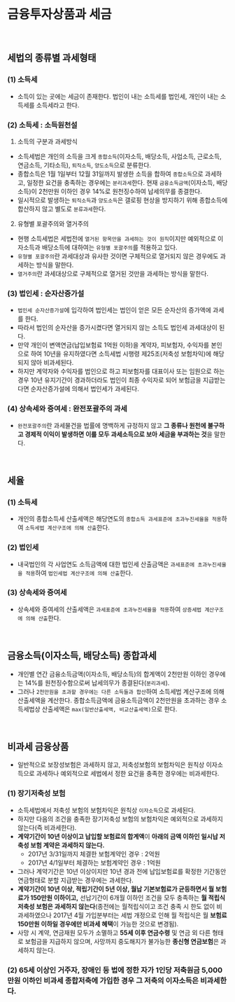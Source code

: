 # 금융투자상품과 세금

<br>

## 세법의 종류별 과세형태

### (1) 소득세
- 소득이 있는 곳에는 세금이 존재한다. 법인이 내는 소득세를 법인세, 개인이 내는 소득세를 소득세라고 한다.

### (2) 소득세 : 소득원천설
1) 소득의 구분과 과세방식 <br>
- 소득세법은 개인의 소득을 크게 `종합소득`(이자소득, 배당소득, 사업소득, 근로소득, 연금소득, 기타소득), `퇴직소득`, `양도소득`으로 분류한다.
- 종합소득은 1월 1일부터 12월 31일까지 발생한 소득을 합하여 `종합소득`으로 과세하고, 일정한 요건을 충족하는 경우에는 `분리과세`한다. 현재 `금융소득금액`(이자소득, 배당소득)이 2천만원 이하인 경우 14%로 원천징수하여 납세의무를 종결한다.
- 일시적으로 발생하는 `퇴직소득`과 `양도소득`은 갤로핑 현상을 방지하기 위해 종합소득에 합산하지 않고 별도로 `분류과세`한다.
2) 유형별 포괄주의와 열거주의 <br>
- 현행 소득세법은 세법전에 `열거된 항목만을 과세하는 것이 원칙`이지만 예외적으로 이자소득과 배당소득에 대하여는 `유형별 포괄주의`를 적용하고 있다.
- `유형별 포괄주의`란 과세대상과 유사한 것이면 구체적으로 열거되지 않은 경우에도 과세하는 방식을 말한다.
- `열거주의`란 과세대상으로 구체적으로 열거된 것만을 과세하는 방식을 말한다.

### (3) 법인세 : 순자산증가설
- `법인세 순자산증가설`에 입각하여 법인세는 법인이 얻은 모든 순자산의 증가액에 과세를 한다.
- 따라서 법인의 순자산을 증가시켰다면 열거되지 않는 소득도 법인세 과세대상이 된다.
- 만약 개인이 변액연금(납입보험료 1억원 이하)을 계약자, 피보험자, 수익자를 본인으로 하여 10년을 유지하였다면 소득세법 시행령 제25조(저축성 보험차익)에 해당되지 않아 비과세된다.
- 하지만 계약자와 수익자를 법인으로 하고 피보험자를 대표이사 또는 임원으로 하는 경우 10년 유지기간이 경과하더라도 법인이 최종 수익자로 되어 보험금을 지급받는다면 순자산증가설에 의해서 법인세가 과세된다.

### (4) 상속세와 증여세 : 완전포괄주의 과세
- `완전포괄주의`란 과세물건을 법률에 명백하게 규정하지 않고 **그 종류나 원천에 불구하고 경제적 이익이 발생하면 이를 모두 과세소득으로 보아 세금을 부과하는 것**을 말한다.

<br>

## 세율

### (1) 소득세
- 개인의 종합소득세 산출세액은 해당연도의 `종합소득 과세표준에 초과누진세율을 적용`하여 `소득세법 계산구조에 의해 산출`한다.

### (2) 법인세
- 내국법인의 각 사업연도 소득금액에 대한 법인세 산출금액은 `과세표준에 초과누진세율을 적용`하여 `법인세법 계산구조에 의해 산출`한다.

### (3) 상속세와 증여세
- 상속세와 증여세의 산출세액은 `과세표준에 초과누진세율을 적용`하여 `상증세법 계산구조에 의해 산출`한다.

<br>

## 금융소득(이자소득, 배당소득) 종합과세

- 개인별 연간 금융소득금액(이자소득, 배당소득)의 합계액이 2천만원 이하인 경우에는 14%를 원천징수함으로써 납세의무가 종결된다(`분리과세`).
- 그러나 `2천만원을 초과할 경우에는 다른 소득들과 합산`하여 소득세법 계산구조에 의해 산출세액을 계산한다. 종합소득금액에 금융소득금액이 2천만원을 초과하는 경우 소득세법상 산출세액은 `max(일반산출세액, 비교산출세액)`으로 한다.

<br>

## 비과세 금융상품

- 일반적으로 보장성보험은 과세하지 않고, 저축성보험의 보험차익은 원칙상 이자소득으로 과세하나 예외적으로 세법에서 정한 요건을 충족한 경우에는 비과세한다.

### (1) 장기저축성 보험
- 소득세법에서 저축성 보험의 보험차익은 원칙상 `이자소득`으로 과세된다.
- 하지만 다음의 조건을 충족한 장기저축성 보험의 보험차익은 예외적으로 과세하지 않는다(즉 비과세한다).
- **계약기간이 10년 이상이고 납입할 보험료의 합계액**이 **아래의 금액 이하인 일시납 저축성 보험 계약은 과세하지 않는다.**
  + 2017년 3/31일까지 체결한 보험계약인 경우 : 2억원
  + 2017년 4/1일부터 체결하는 보험계약인 경우 : 1억원
- 그러나 계약기간은 10년 이상이지만 10년 경과 전에 납입보험료를 확정한 기간동안 연금형태로 분할 지급받는 경우에는 과세한다.
- **계약기간이 10년 이상, 적립기간이 5년 이상, 월납 기본보험료가 균등하면서 월 보험료가 150만원 이하이고,** 선납기간이 6개월 이하인 조건을 모두 충족하는 **월 적립식 저축성 보험은 과세하지 않는다**(종전에는 월적립식이고 조건 충족 시 한도 없이 비과세하였으나 2017년 4월 가입분부터는 세법 개정으로 인해 월 적립식은 월 **보험료 150만원 이하일 경우에만 비과세 혜택**이 가능한 것으로 변경됨).
- 사망 시 계약, 연금재원 모두가 소멸하고 **55세 이후 연금수령** 및 연금 외 다른 형태로 보험금을 지급하지 않으며, 사망까지 중도해지가 불가능한 **종신형 연금보험**은 과세하지 않는다.

### (2) 65세 이상인 거주자, 장애인 등 법에 정한 자가 1인당 저축원금 5,000만원 이하인 비과세 종합저축에 가입한 경우 그 저축의 이자소득은 비과세한다.
